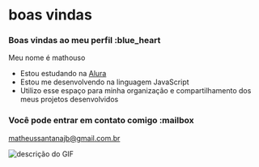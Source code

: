 # boas vindas
### Boas vindas ao meu perfil :blue_heart

Meu nome é mathouso

- Estou estudando na [Alura](https://www.alura.com.br)
- Estou me desenvolvendo na linguagem JavaScript
- Utilizo esse espaço para minha organização e compartilhamento dos meus projetos desenvolvidos

### Você pode entrar em contato comigo :mailbox

matheussantanajb@gmail.com.br

![descrição do GIF](https://mir-s3-cdn-cf.behance.net/project_modules/hd/5eeea355389655.59822ff824b72.gif)

